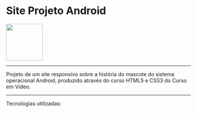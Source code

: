<div text-align: center;><h1> Site Projeto Android </h1></div>

<img src="https://cdn.jsdelivr.net/gh/devicons/devicon/icons/android/android-original-wordmark.svg" width = 100px />
<hr>
Projeto de um site responsivo sobre a história do mascote do sistema operacional Android, produzido através do curso HTML5 e CSS3 do Curso em Vídeo. 

<hr>
Tecnologias utilizadas:

